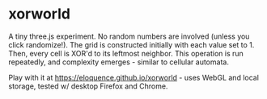 # xorworld

A tiny three.js experiment. No random numbers are involved (unless you click randomize!).
The grid is constructed initially with each value set to 1. Then, every cell
is XOR'd to its leftmost neighbor. This operation is run repeatedly, and
complexity emerges - similar to cellular automata.

Play with it at https://eloquence.github.io/xorworld - uses WebGL and local storage,
tested w/ desktop Firefox and Chrome.
